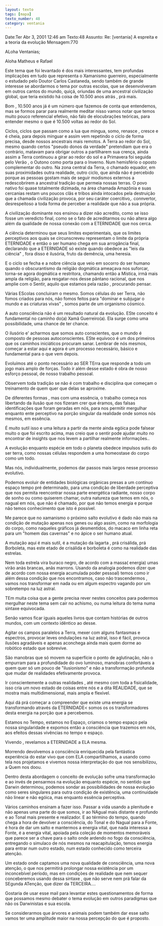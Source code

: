 ```yaml
---
layout: texto
tags: [mapa]
texto_number: 48
category: ventania
---
```

Date:Ter Abr 3, 2001 12:46 am
Texto:48
Assunto: Re: [ventania] A espreita e a teoria da evolução
Mensagem:770

ALoha Ventanias;

Aloha Matheus e Rafael

Este tema que foi levantado é dos mais interessantes, tem profundas
implicações em tudo que representa o Xamanismo guerreiro, especialmente o
estudado pelo Doutor Carlos Castaneda, sendo também de grande interesse se
abordarmos o tema por outras escolas, que se desenvolveram em outros cantos
do mundo, quiçá, oriundas de uma ancestral civilização global, que teria
existido há coisa de 10.500 anos atrás , prá mais.

Bom , 10.500 anos já é um número que fazemos de conta que entendemos, mas se
formos parar para realmente meditar nisso vamos notar que temos muito pouco
referencial efetivo, não falo de elocubrações teóricas, para entender mesmo
o que é 10.500 voltas ao redor do Sol.

Ciclos, ciclos que passam como a lua que mingua, somo, renasce , cresce e é
cheia, para depois minguar e assim vem repetindo o ciclo de forma precisa,
desde nossos ancestrais mais remotos.
A Terra ao redor do Sol, mesmo quando certos "pseudo donos da verdade"
pretendiam que era o contrário, matavam para obrigar outros a partilharem
sua crença, ainda assim a Terra continuou a girar ao redor do sol e a
Primavera foi seguida pelo Verão , o Outono como porta para o Inverno.
Num hemisfério o oposto complementar do outro.
Na zona central da Terra, o chamado equador, em suas proximidades outra
realidade, outro ciclo, que ainda não é percebido porque as pessoas gostam
mais de seguir modismos externos a redescobrirem a ancestral tradição que
permeia nossas terras.
O povo nativo foi quase totalmente dizimada, na área chamada Amazônia e suas
cercanias restam uns poucos clãs e tribos ainda intocados pela destruição
que a chamada civilização provoca, por seu caráter coercitivo,. connvertor,
desrespeitoso a toda forma de perceber a realidade que não a sua própria.

A civilização dominante nos ensinou a dizer não acredito, como se isso fosse
um veredicto final, como se o fato de acreditarmos ou não altera algo além
da qualidade de nossa conexão com a ETERNIDADE que nos cerca.

A ciência determinou que seus limites experimentais, que os limites
perceptivos aos quais se circunscreveu representam o limite da própria
ETERNIDADE e então o ser humano chega em sua arrogância final, declarando
que a ETERNIDADE só existe quando obedece as "leis da ciência" , fora disso
é ilusória, fruto da demência, uma heresia.

E o ciclo se fecha e a nobre ciência que veio em socorro do ser humano
quando o obscurantismo da religião dogmática ameaçava nos suforcar, torna-se
agora dogmática e restritora, chamando então a Mística, irmã mais ampla da
religião, para resgatar-nos desse pântano racional, que nos amplie com o
Sentir, aquilo que estamos pela razão , procurando pensar.

Várias EScolas concluiram o mesmo.
Somos células do ser Terra, não fomos criados para nós, não fomos feitos
para "dominar e subjugar o mundo e as criaturas vivas" , somos parte de um
organismo cósmico.

A auto consciência não é um resultado natural da evolução.
ESte conceito é fundamental no caminho do(a) Xamã Guerreiro(a).
Ela surge como uma possibilidade, uma chance de ter chance.

O ilusório e' acharmos que somos auto conscientes, que o mundo é composto de
pessoas autoconscientes.
ESte equívoco é um dos primeiros que os caminhos iniciáticos procuram sanar.
Lembrar de nós mesmos, começar a estar aqui e agora é um processo
necessário, básico e fundamental para o que vem depois.


Evoluímos até o ponto necessário ao SER TErra que responde a todo um jogo
mais amplo de forças.
Todo ir além desse estado é obra de nosso esforço pessoal, de nosso trabalho
pessoal.

Observem toda tradição se não é com trabalho e disciplina que começam o
treinamento de quem quer que delas se aproxime.

De diferentes formas , mas com uma essência, o trabalho começa nos
libertando da ilusão que nos fizeram crer que éramos, das falsas
identificações que foram geradas em nós, para nos permitir mergulhar
enquanto ente perceptivo na porção singular da realidade onde somos nós
mesmos, em essência.

É muito sutil isso e uma leitura a partir da mente ainda egóica pode falsear
muito o que foi escrito acima, mas creio que o sentir pode ajudar muito no
encontrar de insights que nos levem a partilhar realmente informações..

A evolução enquanto espécie em todo o planeta obedece impulsos sutis do ser
terra, como nossas células respondem a uma homeostase do corpo como um todo.

Mas nós, individualmente, podemos dar passos mais largos nesse processo
evolutivo.

Podemos evoluir de entidades biológicas orgânicas presas a um contínuo
espaço tempo pré determinado, para uma condição de liberdade perceptiva que
nos permita reencontrar nossa parte energética radiante, nosso corpo de
sonho ou como quiserem chamar, outra natureza que temos em nós, o nagual em
nós, que não é chamado, por que não temos energia e porque não temos
conhecimento que isto é possível.

Me parece que no xamanismo o próximo salto evolutivo é dado não mais na
condição de mutação apenas nos genes ou algo assim, como na morfologia do
corpo, como naqueles gráficos já desmentidos, do macaco em linha reta para
um "homem das cavernas" e no ápice o ser humano atual.

A mutação aqui é mais sutil, é a mutação da lagarta , prá crisálida, prá
Borboleta, mas este etado de crisálida e borboleta é como na realidade das
estrelas.

Nem toda estrela vira buraco negro, de acordo com a massa( energia) umas
virão anàs brancas, anãs marrons.
Usando da analogia podemos dizer que de acordo com nossa energia acumulada
poder pessoal) temos como ir além dessa condição que nos encontramos, caso
não trascendermos , vamos nos transformar em nada ou em algum espectro
vagando por um sobretempo na luz astral.

TEm muita coisa que a gente precisa rever nestes conceitos para podermos
mergulhar neste tema sem cair no achismo, ou numa leitura do tema numa
sintaxe equivocada.

Senão vamos ficar iguais aqueles livros que contam histórias de outros
mundos, com um contexto idêntico ao desse.

Agitar os campos paralelos a Terra, mexer com alguns fantasmas e espectros,
provocar leves ondulações na luz astral, isso é fácil, provoca ilusões
agradáveis e apenas aconchega ainda mais quem dorme ao robótico estado que
sobrevive.

São manobras que só movem na superfície o ponto de aglutinação, não o
empurram para a profundidade do ovo luminoso, manobras confortáveis a quem
quer só um pouco de "ilusionismo" e não a transformação profunda que mudar
de realidades efetivamente provoca.

Ir conscientemente a outras realidades , até mesmo com toda a fisicalidade,
isso cria um novo estado de coisas entre nós e a dita REALIDADE, que se
mostra mais multidimensional, mais ampla e flexível.

Aqui dá prá começar a compreender que existe uma energia se transformando
através da ETERNIDADE< somos os os transformadores desta energia na porção
que a percebemos.

Estamos no Tempo, estamos no Espaço, criamos o tempo espaço pela nossa
singularidade e expomos então a consciência que trazemos em nós, aos efeitos
dessas vivências no tempo e espaço.

Vivendo , revelamos a ETERNIDADE a ELA mesma.

Morrendo devolvemos a consciência enriquecida pela fantástica experiência do
estar vivo que com ELA compartilhamos, a usando como tela nos projetamos e
vivemos nossa interpretação do que nos sensibilizou, a Quem nos doou.

Dentro desta abordagem o conceito de evolução sofre uma transformação e ao
invés de pensarmos na evolução enquanto espécie, no sentido que Darwin
determinou, podemos sondar as possibilidades de nossa evolução como seres
singulares para outra condição de existência, uma continuidade não linear e
não egóica, mas enquanto essência perceptiva.

Vários caminhos ensinam a fazer isso.
Passar a vida usando a plenitude e não apenas uma parte do que somos, ir ao
NAgual mais distante e profundo e ao Tonal mais presente e realizador.
E ao término do tempo, quando chega a hora de devolver a consciência, do
Tonal e do Nagual para a Fonte, é hora de dar um salto e mantermos a energia
vital, que nada interessa a Fonte, é a energia vital, apoiada pela coleção
de momentos memoráveis que parece ser a chave para o salto onde ardendo no
fogo da consciência, entregando o simulaco de nós mesmos na reacapitulação,
temos energia para entrar num outro estado, num estado conhecido como
terceira atenção.

Um estado onde captamos uma nova qualidade de consciência, uma nova atenção,
o que nos permitirá prolongar nossa existência por um inconcebível período,
mas em condiçòes de realidade que nem sequer conceberemos usando dessa
sintaxe , que não serve nem prá falar da SEgunda ATenção, que dizer da
TERCEIRA....

Gostaria de usar esse mail para levantar estes questionamentos de forma que
possamos mesmo debater o tema evolução em outros paradigmas que não os
Darwinistas e sua escola.

Se considerarmos que árvores e animais podem também dar esse salto vamos ter
uma amplitude maior na nossa percepção do que é proposto.